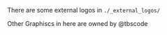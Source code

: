 There are some external logos in `./_external_logos/`

Other Graphiscs in here are owned by @tbscode